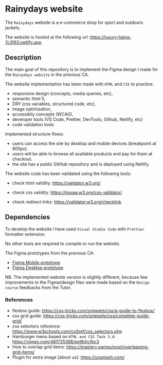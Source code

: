 # Rainydays website

<!-- A simple overview of use/purpose. -->

The `Rainydays` website is a e-commerce shop for sport and outdoors jackets.

The website is hosted at the following url: <https://luxury-halva-7c3f63.netlify.app>

## Description

<!-- An in-depth paragraph about your project and overview of use. -->

The main goal of this repository is to implement the Figma design I made for the `Rainydays website` in the previous CA.

The website implementation has been made with `HTML` and `CSS` to practice:

- responsive design (concepts, media queries, etc),
- semantic html 5,
- DRY (css variables, structured code, etc),
- image optimization,
- accessibily concepts (WCAG),
- developer tools (VS Code, Prettier, DevTools, Github, Netlify, etc)
- code validation tools

Implemented structure flows:

- users can access the site by desktop and mobile devices (breakpoint at 800px).
- users will be able to browse all available products and pay for them at checkout.
- the site has a public GitHub repository and is deployed using Netlify.

The website code has been validated using the following tools:

- check html validity: <https://validator.w3.org/>

- check css validity: <https://jigsaw.w3.org/css-validator/>

- check redirect links: <https://validator.w3.org/checklink>

## Dependencies

<!-- - Describe any prerequisites, libraries, OS version, etc., needed before installing the program.
- ex. Windows 10 -->

To develop the website I have used `Visual Studio Code` with `Prettier` formatter extension.

No other tools are required to compile or run the website.

The Figma prototypes from the previous CA:

- [Figma Mobile prototype](https://www.figma.com/proto/o9Y8vfut7qEa2hOQ5RBPBm/Design1_FP?page-id=924%3A505&node-id=1139%3A899&viewport=472%2C109%2C0.34&scaling=min-zoom&starting-point-node-id=1139%3A899&show-proto-sidebar=1)
- [Figma Desktop prototype](https://www.figma.com/proto/o9Y8vfut7qEa2hOQ5RBPBm/Design1_FP?page-id=924%3A506&node-id=1139%3A1932&viewport=796%2C261%2C0.11&scaling=scale-down&starting-point-node-id=1139%3A1932&show-proto-sidebar=1)

NB. The implemented website version is slightly different, because few improvements to the Figma/design files were made based on the `Design course` feedbacks from the Tutor.

### References

- flexbox guide: <https://css-tricks.com/snippets/css/a-guide-to-flexbox/>
- css grid guide: <https://css-tricks.com/snippets/css/complete-guide-grid/>
- css selectors reference: <https://www.w3schools.com/csSref/css_selectors.php>
- Hamburger menu based on `HTML and CSS Task 3.4`: <https://vimeo.com/481725388/ee9b0cfbc3>
- How to overlap grid items: <https://mastery.games/post/overlapping-grid-items/>
- Plugin for extra image [about us]: https://unsplash.com/
